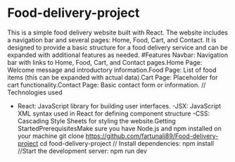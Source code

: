 ﻿# Food-delivery-project
  This is a simple food delivery website built with React. The website includes a navigation bar and several pages: Home, Food, Cart, and Contact. 
   It is designed to provide a basic structure for a food delivery service and can be expanded with additional features as needed.
  #Features
   Navbar: Navigation bar with links to
   Home, Food, Cart, and Contact pages.Home Page: Welcome message and introductory information.Food Page: List of food items (this can be expanded with actual data).Cart Page: Placeholder 
   for cart functionality.Contact Page: Basic contact form or information.
 // Technologies used
  - React: JavaScript library for building user interfaces.
  -JSX: JavaScript XML syntax used in React for defining component structure
  -CSS: Cascading Style Sheets for styling the website.Getting StartedPrerequisitesMake sure you have Node.js and npm installed on your machine
  git clone  https://github.com/fartunali89/Food-delivery-project
 cd food-delivery-project
// Install dependencies:
  npm install
//Start the development server:
  npm run dev



 

